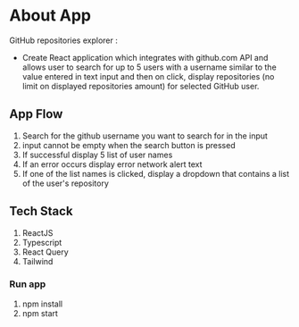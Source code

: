 # About App
 GitHub repositories explorer :
- Create React application which integrates with github.com API and allows user to search for up
to 5 users with a username similar to the value entered in text input and then on click, display
repositories (no limit on displayed repositories amount) for selected GitHub user.

## App Flow
1. Search for the github username you want to search for in the input
2. input cannot be empty when the search button is pressed
3. If successful display 5 list of user names
4. If an error occurs display error network alert text
5. If one of the list names is clicked, display a dropdown that contains a list of the user's repository
## Tech Stack
1. ReactJS
2. Typescript
3. React Query
4. Tailwind
### Run app
1. npm install
2. npm start


